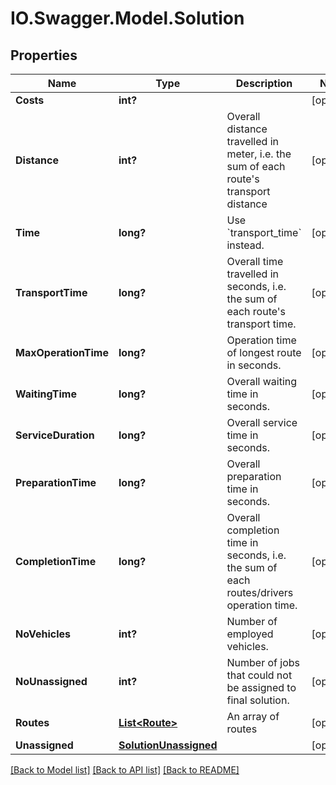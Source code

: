 # IO.Swagger.Model.Solution
## Properties

Name | Type | Description | Notes
------------ | ------------- | ------------- | -------------
**Costs** | **int?** |  | [optional] 
**Distance** | **int?** | Overall distance travelled in meter, i.e. the sum of each route&#x27;s transport distance | [optional] 
**Time** | **long?** | Use &#x60;transport_time&#x60; instead. | [optional] 
**TransportTime** | **long?** | Overall time travelled in seconds, i.e. the sum of each route&#x27;s transport time. | [optional] 
**MaxOperationTime** | **long?** | Operation time of longest route in seconds. | [optional] 
**WaitingTime** | **long?** | Overall waiting time in seconds. | [optional] 
**ServiceDuration** | **long?** | Overall service time in seconds. | [optional] 
**PreparationTime** | **long?** | Overall preparation time in seconds. | [optional] 
**CompletionTime** | **long?** | Overall completion time in seconds, i.e. the sum of each routes/drivers operation time. | [optional] 
**NoVehicles** | **int?** | Number of employed vehicles. | [optional] 
**NoUnassigned** | **int?** | Number of jobs that could not be assigned to final solution. | [optional] 
**Routes** | [**List&lt;Route&gt;**](Route.md) | An array of routes | [optional] 
**Unassigned** | [**SolutionUnassigned**](SolutionUnassigned.md) |  | [optional] 

[[Back to Model list]](../README.md#documentation-for-models) [[Back to API list]](../README.md#documentation-for-api-endpoints) [[Back to README]](../README.md)

